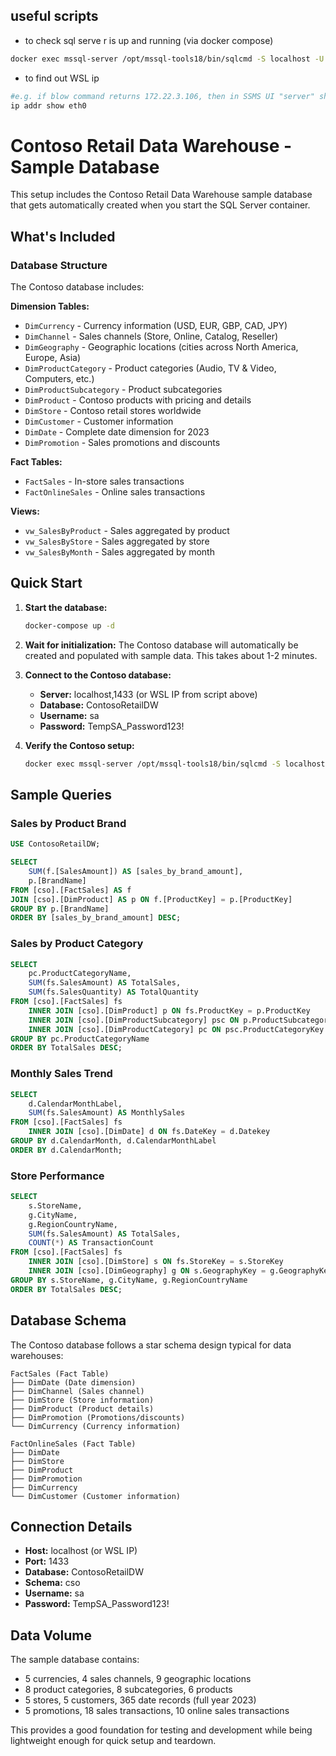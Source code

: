 ## useful scripts

- to check sql serve r is up and running (via docker compose)
```bash
docker exec mssql-server /opt/mssql-tools18/bin/sqlcmd -S localhost -U sa -P TempSA_Password123! -C -Q "SELECT @@VERSION"
```
- to find out WSL ip 
```bash
#e.g. if blow command returns 172.22.3.106, then in SSMS UI "server" should be: 172.22.3.106,1433 
ip addr show eth0
```

# Contoso Retail Data Warehouse - Sample Database

This setup includes the Contoso Retail Data Warehouse sample database that gets automatically created when you start the SQL Server container.

## What's Included

### Database Structure
The Contoso database includes:

**Dimension Tables:**
- `DimCurrency` - Currency information (USD, EUR, GBP, CAD, JPY)
- `DimChannel` - Sales channels (Store, Online, Catalog, Reseller)
- `DimGeography` - Geographic locations (cities across North America, Europe, Asia)
- `DimProductCategory` - Product categories (Audio, TV & Video, Computers, etc.)
- `DimProductSubcategory` - Product subcategories
- `DimProduct` - Contoso products with pricing and details
- `DimStore` - Contoso retail stores worldwide
- `DimCustomer` - Customer information
- `DimDate` - Complete date dimension for 2023
- `DimPromotion` - Sales promotions and discounts

**Fact Tables:**
- `FactSales` - In-store sales transactions
- `FactOnlineSales` - Online sales transactions

**Views:**
- `vw_SalesByProduct` - Sales aggregated by product
- `vw_SalesByStore` - Sales aggregated by store
- `vw_SalesByMonth` - Sales aggregated by month

## Quick Start

1. **Start the database:**
   ```bash
   docker-compose up -d
   ```

2. **Wait for initialization:**
   The Contoso database will automatically be created and populated with sample data. This takes about 1-2 minutes.

3. **Connect to the Contoso database:**
   - **Server:** localhost,1433 (or WSL IP from script above)
   - **Database:** ContosoRetailDW
   - **Username:** sa
   - **Password:** TempSA_Password123!

4. **Verify the Contoso setup:**
   ```bash
   docker exec mssql-server /opt/mssql-tools18/bin/sqlcmd -S localhost -U sa -P TempSA_Password123! -C -d ContosoRetailDW -Q "SELECT COUNT(*) as TableCount FROM INFORMATION_SCHEMA.TABLES WHERE TABLE_SCHEMA = 'cso'"
   ```

## Sample Queries

### Sales by Product Brand
```sql
USE ContosoRetailDW;

SELECT  
    SUM(f.[SalesAmount]) AS [sales_by_brand_amount],
    p.[BrandName]
FROM [cso].[FactSales] AS f
JOIN [cso].[DimProduct] AS p ON f.[ProductKey] = p.[ProductKey]
GROUP BY p.[BrandName]
ORDER BY [sales_by_brand_amount] DESC;
```

### Sales by Product Category
```sql
SELECT 
    pc.ProductCategoryName,
    SUM(fs.SalesAmount) AS TotalSales,
    SUM(fs.SalesQuantity) AS TotalQuantity
FROM [cso].[FactSales] fs
    INNER JOIN [cso].[DimProduct] p ON fs.ProductKey = p.ProductKey
    INNER JOIN [cso].[DimProductSubcategory] psc ON p.ProductSubcategoryKey = psc.ProductSubcategoryKey
    INNER JOIN [cso].[DimProductCategory] pc ON psc.ProductCategoryKey = pc.ProductCategoryKey
GROUP BY pc.ProductCategoryName
ORDER BY TotalSales DESC;
```

### Monthly Sales Trend
```sql
SELECT 
    d.CalendarMonthLabel,
    SUM(fs.SalesAmount) AS MonthlySales
FROM [cso].[FactSales] fs
    INNER JOIN [cso].[DimDate] d ON fs.DateKey = d.Datekey
GROUP BY d.CalendarMonth, d.CalendarMonthLabel
ORDER BY d.CalendarMonth;
```

### Store Performance
```sql
SELECT 
    s.StoreName,
    g.CityName,
    g.RegionCountryName,
    SUM(fs.SalesAmount) AS TotalSales,
    COUNT(*) AS TransactionCount
FROM [cso].[FactSales] fs
    INNER JOIN [cso].[DimStore] s ON fs.StoreKey = s.StoreKey
    INNER JOIN [cso].[DimGeography] g ON s.GeographyKey = g.GeographyKey
GROUP BY s.StoreName, g.CityName, g.RegionCountryName
ORDER BY TotalSales DESC;
```

## Database Schema

The Contoso database follows a star schema design typical for data warehouses:

```
FactSales (Fact Table)
├── DimDate (Date dimension)
├── DimChannel (Sales channel)
├── DimStore (Store information)
├── DimProduct (Product details)
├── DimPromotion (Promotions/discounts)
└── DimCurrency (Currency information)

FactOnlineSales (Fact Table)
├── DimDate
├── DimStore
├── DimProduct
├── DimPromotion
├── DimCurrency
└── DimCustomer (Customer information)
```

## Connection Details

- **Host:** localhost (or WSL IP)
- **Port:** 1433
- **Database:** ContosoRetailDW
- **Schema:** cso
- **Username:** sa
- **Password:** TempSA_Password123!

## Data Volume

The sample database contains:
- 5 currencies, 4 sales channels, 9 geographic locations
- 8 product categories, 8 subcategories, 6 products
- 5 stores, 5 customers, 365 date records (full year 2023)
- 5 promotions, 18 sales transactions, 10 online sales transactions

This provides a good foundation for testing and development while being lightweight enough for quick setup and teardown.
